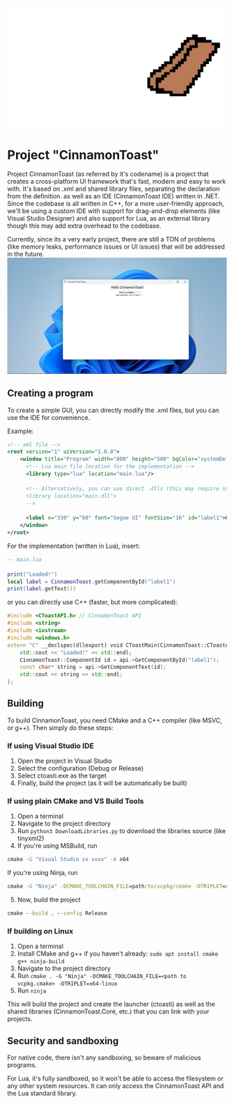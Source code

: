 <img src="./resources/pctoast.png">

# Project "CinnamonToast"
Project CinnamonToast (as referred by it's codename) is a project that creates a cross-platform UI framework that's fast, modern and easy to work with. It's based on .xml and shared library files, separating the declaration from the definition. as well as an IDE (CinnamonToast IDE) written in .NET. 
Since the codebase is all written in C++, for a more user-friendly approach, we'll be using a custom IDE with support for drag-and-drop elements (like Visual Studio Designer) and also support for Lua, as an external library though this may add extra overhead to the codebase.

Currently, since its a very early project, there are still a TON of problems (like memory leaks, performance issues or UI issues) that will be addressed in the future.
<img src="./resources/screenshot.png">
## Creating a program
To create a simple GUI, you can directly modify the .xml files, but you can use the IDE for convenience.

Example:
```xml
<!-- xml file -->
<root version="1" uiVersion="1.0.0">
    <window title="Program" width="800" height="500" bgColor="systemDefault" id="mainWindow">
      <!-- Lua main file location for the implementation -->
      <library type="lua" location="main.lua"/>

      <!-- Alternatively, you can use direct .dlls (this may require some C++ programming)
      <library location="main.dll">
      -->

      <label x="330" y="60" font="Segoe UI" fontSize="16" id="label1">Hello, world!</label>
    </window>
</root>
```

For the implementation (written in Lua), insert:
```lua
-- main.lua

print("Loaded!")
local label = CinnamonToast.getComponentById("label1")
print(label.getText())

```

or you can directly use C++ (faster, but more complicated):
```cpp
#include <CToastAPI.h> // CinnamonToast API
#include <string>
#include <iostream>
#include <windows.h>
extern "C" __declspec(dllexport) void CToastMain(CinnamonToast::CToastAPI* api) {
    std::cout << "Loaded!" << std::endl;
    CinnamonToast::ComponentId id = api->GetComponentById("label1");
    const char* string = api->GetComponentText(id);
    std::cout << string << std::endl;
};
```

## Building
To build CinnamonToast, you need CMake and a C++ compiler (like MSVC, or g++). Then simply do these steps:
### If using Visual Studio IDE
1. Open the project in Visual Studio
2. Select the configuration (Debug or Release)
3. Select ctoasti.exe as the target
4. Finally, build the project (as it will be automatically be built)

### If using plain CMake and VS Build Tools
1. Open a terminal
2. Navigate to the project directory
3. Run `python3 DownloadLibraries.py` to download the libraries source (like tinyxml2)
4. If you're using MSBuild, run
```cmd
cmake -G "Visual Studio xx xxxx" -A x64
```
If you're using Ninja, run
```cmd
cmake -G "Ninja" -DCMAKE_TOOLCHAIN_FILE=path/to/vcpkg/cmake -DTRIPLET=x64-windows"
```
5. Now, build the project
```cmd
cmake --build . --config Release
```
### If building on Linux
1. Open a terminal
2. Install CMake and g++ if you haven't already: `sudo apt install cmake g++ ninja-build`
3. Navigate to the project directory
5. Run `cmake . -G "Ninja" -DCMAKE_TOOLCHAIN_FILE=<path to vcpkg.cmake> -DTRIPLET=x64-linux`
6. Run `ninja`

This will build the project and create the launcher (ctoasti) as well as the shared libraries (CinnamonToast.Core, etc.) that you can link with your projects.

## Security and sandboxing
For native code, there isn't any sandboxing, so beware of malicious programs. 

For Lua, it's fully sandboxed, so it won't be able to access the filesystem or any other system resources. It can only access the CinnamonToast API and the Lua standard library.
